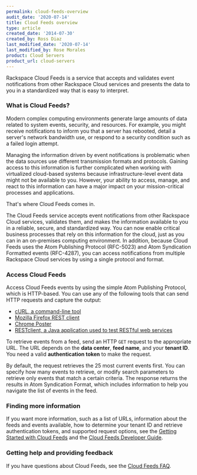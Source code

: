 ```yaml
---
permalink: cloud-feeds-overview
audit_date: '2020-07-14'
title: Cloud Feeds overview
type: article
created_date: '2014-07-30'
created_by: Ross Diaz
last_modified_date: '2020-07-14'
last_modified_by: Rose Morales
product: Cloud Servers
product_url: cloud-servers
---
```


Rackspace Cloud Feeds is a service that accepts and validates event notifications from other
Rackspace Cloud services and presents the data to you in a standardized way that is easy to
interpret.

### What is Cloud Feeds?

Modern complex computing environments generate large amounts of data related to system events,
security, and resources. For example, you might receive notifications to inform you that a server
has rebooted, detail a server's network bandwidth use, or respond to
a security condition such as a failed login attempt.

Managing the information driven by event notifications is problematic when the data sources use
different transmission formats and protocols. Gaining access to this information is further
complicated when working with virtualized cloud-based systems because infrastructure-level
event data might not be available to you. However, your ability to access, manage, and react to this
information can have a major impact on your mission-critical processes and applications.

That's where Cloud Feeds comes in.

The Cloud Feeds service accepts event notifications from other Rackspace Cloud services, validates
them, and makes the information available to you in a reliable, secure, and standardized way.
You can now enable critical business processes that rely on this information for the cloud, just as
you can in an on-premises computing environment. In addition, because Cloud Feeds uses the Atom
Publishing Protocol (RFC-5023) and Atom Syndication Formatted events (RFC-4287), you can access
notifications from multiple Rackspace Cloud services by using a single protocol and format.

### Access Cloud Feeds

Access Cloud Feeds events by using the simple Atom Publishing Protocol, which is HTTP-based.
You can use any of the following tools that can send HTTP requests and capture the output:

- [cURL, a command-line tool](https://curl.haxx.se/)
- [Mozilla Firefox REST client](https://addons.mozilla.org/en-US/firefox/addon/restclient/)
- [Chrome Poster](https://code.google.com/p/chrome-poster/)
- [RESTclient, a Java application used to test RESTful web
  services](https://code.google.com/p/rest-client/)

To retrieve events from a feed, send an HTTP `GET` request to the appropriate URL. The URL depends on
the **data center**, **feed name**, and your **tenant ID**. You need a valid **authentication token** to
make the request.

By default, the request retrieves the 25 most current events first. You can specify how many events to
retrieve, or modify search parameters to retrieve only events that match a certain criteria. The response
returns the results in Atom Syndication Format, which includes information to help you navigate the
list of events in the feed.

### Finding more information

If you want more information, such as a list of URLs, information about the feeds and events
available, how to determine your tenant ID and retrieve authentication tokens, and supported request
options, see the [Getting Started with Cloud
Feeds](https://docs.rackspace.com/docs/cloud-feeds/v1/developer-guide/#document-getting-started) and
the [Cloud Feeds Developer
Guide](https://docs.rackspace.com/docs/cloud-feeds/v1/developer-guide/#document-developer-guide).

### Getting help and providing feedback

If you have questions about Cloud Feeds, see the [Cloud Feeds FAQ](/support/how-to/cloud-feeds-faq).
